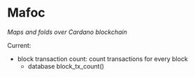 # Mafoc

*Maps and folds over Cardano blockchain*

Current:
- block transaction count: count transactions for every block
  - database block_tx_count()

